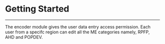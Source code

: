 # Getting Started
---

The encoder module gives the user data entry access permission. Each user from a specifc region can edit all the
ME categories namely, RPFP, AHD and POPDEV.